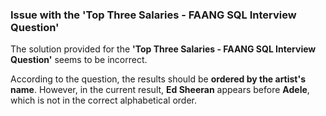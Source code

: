 ### Issue with the 'Top Three Salaries - FAANG SQL Interview Question'

The solution provided for the **'Top Three Salaries - FAANG SQL Interview Question'** seems to be incorrect.

According to the question, the results should be **ordered by the artist's name**. However, in the current result, **Ed Sheeran** appears before **Adele**, which is not in the correct alphabetical order.